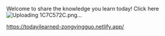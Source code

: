 Welcome to share the knowledge you learn today! Click here![Uploading 1C7C572C.png…]()

https://todayilearned-zongyingguo.netlify.app/
